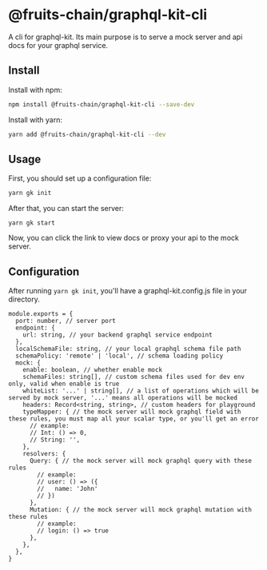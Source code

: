 # @fruits-chain/graphql-kit-cli

A cli for graphql-kit. Its main purpose is to serve a mock server and api docs for your graphql service.

## Install

Install with npm:

```bash
npm install @fruits-chain/graphql-kit-cli --save-dev
```

Install with yarn:

```bash
yarn add @fruits-chain/graphql-kit-cli --dev
```

## Usage

First, you should set up a configuration file:

```bash
yarn gk init
```

After that, you can start the server:

```
yarn gk start
```

Now, you can click the link to view docs or proxy your api to the mock server.

## Configuration

After running `yarn gk init`, you'll have a graphql-kit.config.js file in your directory.

```TS
module.exports = {
  port: number, // server port
  endpoint: {
    url: string, // your backend graphql service endpoint
  },
  localSchemaFile: string, // your local graphql schema file path
  schemaPolicy: 'remote' | 'local', // schema loading policy
  mock: {
    enable: boolean, // whether enable mock
    schemaFiles: string[], // custom schema files used for dev env only, valid when enable is true
    whiteList: '...' | string[], // a list of operations which will be served by mock server, '...' means all operations will be mocked
    headers: Record<string, string>, // custom headers for playground
    typeMapper: { // the mock server will mock graphql field with these rules, you must map all your scalar type, or you'll get an error
      // example:
      // Int: () => 0,
      // String: '',
    },
    resolvers: {
      Query: { // the mock server will mock graphql query with these rules
        // example:
        // user: () => ({
        //   name: 'John'
        // })
      },
      Mutation: { // the mock server will mock graphql mutation with these rules
        // example:
        // login: () => true
      },
    },
  },
}
```
